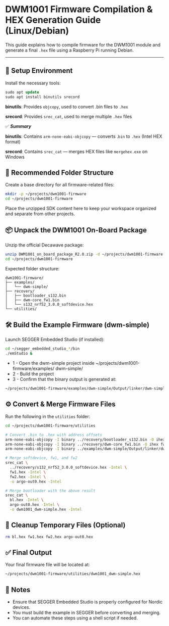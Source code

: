 # DWM1001 Firmware Compilation & HEX Generation Guide (Linux/Debian)

This guide explains how to compile firmware for the DWM1001 module and generate a final `.hex` file using a Raspberry Pi running Debian.

---

## 🧰 Setup Environment

Install the necessary tools:

```sql
sudo apt update
sudo apt install binutils srecord
```

**binutils**: Provides `objcopy`, used to convert .bin files to `.hex`

**srecord**: Provides `srec_cat`, used to merge multiple `.hex` files

✅ ***Summary***

**binutils**: Contains `arm-none-eabi-objcopy` — converts .`bin` to `.hex` (Intel HEX format)

**srecord**: Contains `srec_cat` — merges HEX files like `mergehex.exe` on Windows


## 📁 Recommended Folder Structure
Create a base directory for all firmware-related files:

```bash
mkdir -p ~/projects/dwm1001-firmware
cd ~/projects/dwm1001-firmware
```
Place the unzipped SDK content here to keep your workspace organized and separate from other projects.

## 📦 Unpack the DWM1001 On-Board Package
Unzip the official Decawave package:

```bash
unzip DWM1001_on_board_package_R2.0.zip -d ~/projects/dwm1001-firmware
cd ~/projects/dwm1001-firmware
```
Expected folder structure:
```
dwm1001-firmware/
├── examples/
│   └── dwm-simple/
├── recovery/
│   ├── bootloader_s132.bin
│   ├── dwm-core_fw1.bin
│   └── s132_nrf52_3.0.0_softdevice.hex
└── utilities/
```

## 🛠️ Build the Example Firmware (dwm-simple)
Launch SEGGER Embedded Studio (if installed):

```bash
cd ~/segger_embedded_studio_*/bin
./emStudio &
```

* 1 - Open the dwm-simple project inside ~/projects/dwm1001-firmware/examples/ dwm-simple/
* 2 - Build the project
* 3 - Confirm that the binary output is generated at:

```bash
~/projects/dwm1001-firmware/examples/dwm-simple/Output/linker/dwm-simple_fw2.bin
```

## ⚙️ Convert & Merge Firmware Files
Run the following in the `utilities` folder:

```bash
cd ~/projects/dwm1001-firmware/utilities

# Convert .bin to .hex with address offsets
arm-none-eabi-objcopy -I binary ../recovery/bootloader_s132.bin -O ihex bl.hex --change-addresses 0x1f000
arm-none-eabi-objcopy -I binary ../recovery/dwm-core_fw1.bin -O ihex fw1.hex --change-addresses 0x22000
arm-none-eabi-objcopy -I binary ../examples/dwm-simple/Output/linker/dwm-simple_fw2.bin -O ihex fw2.hex --change-addresses 0x44000

# Merge softdevice, fw1, and fw2
srec_cat \
  ../recovery/s132_nrf52_3.0.0_softdevice.hex -Intel \
  fw1.hex -Intel \
  fw2.hex -Intel \
  -o argo-out0.hex -Intel

# Merge bootloader with the above result
srec_cat \
  bl.hex -Intel \
  argo-out0.hex -Intel \
  -o dwm1001_dwm-simple.hex -Intel
  ```

## 🧹 Cleanup Temporary Files (Optional)

```bash
rm bl.hex fw1.hex fw2.hex argo-out0.hex
```

## ✅ Final Output
Your final firmware file will be located at:
```bash
~/projects/dwm1001-firmware/utilities/dwm1001_dwm-simple.hex
```

## 📌 Notes
* Ensure that SEGGER Embedded Studio is properly configured for Nordic devices.
* You must build the example in SEGGER before converting and merging.
* You can automate these steps using a shell script if needed.

